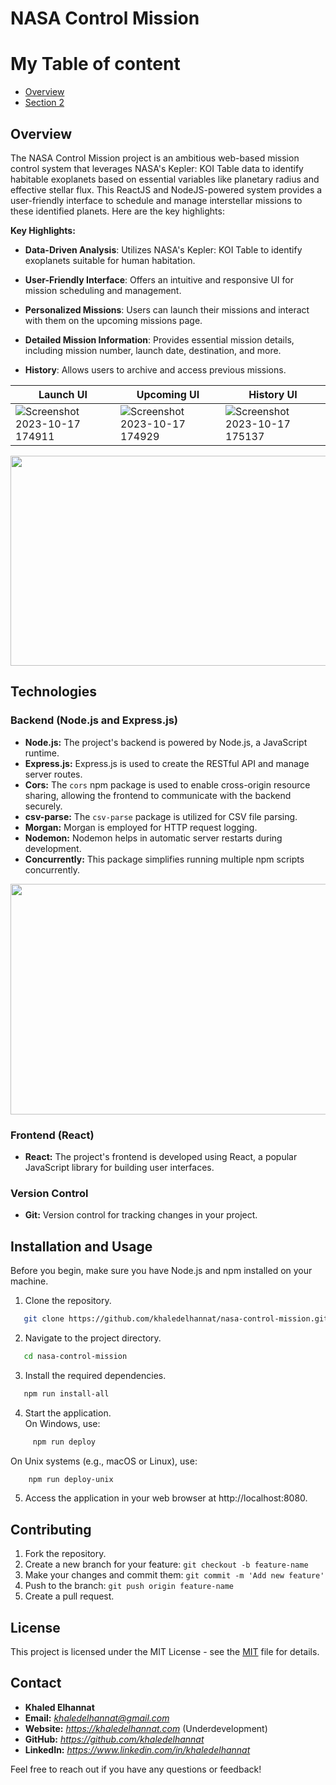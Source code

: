 # NASA Control Mission

# My Table of content
- [Overview](https://github.com/khaledelhannat/nasa-control-mission/edit/main/README.md#overview)
- [Section 2](#id-section2)

## Overview
The NASA Control Mission project is an ambitious web-based mission control system that leverages NASA's Kepler: KOI Table data to identify habitable exoplanets based on essential variables like planetary radius and effective stellar flux. This ReactJS and NodeJS-powered system provides a user-friendly interface to schedule and manage interstellar missions to these identified planets. Here are the key highlights:


**Key Highlights:**
- **Data-Driven Analysis**: Utilizes NASA's Kepler: KOI Table to identify exoplanets suitable for human habitation.

- **User-Friendly Interface**: Offers an intuitive and responsive UI for mission scheduling and management.

- **Personalized Missions**: Users can launch their missions and interact with them on the upcoming missions page.

- **Detailed Mission Information**: Provides essential mission details, including mission number, launch date, destination, and more.

- **History**: Allows users to archive and access previous missions.

|               Launch UI         |          Upcoming UI              |            History UI                |
| ----------------------------------- | ----------------------------------- | ----------------------------------- |
|![Screenshot 2023-10-17 174911](https://github.com/khaledelhannat/nasa-control-mission/assets/76536316/694c854d-5258-411b-b5e7-01a10d1aac75) | ![Screenshot 2023-10-17 174929](https://github.com/khaledelhannat/nasa-control-mission/assets/76536316/e7170f30-0254-4b17-8918-8ef8767714ba) | ![Screenshot 2023-10-17 175137](https://github.com/khaledelhannat/nasa-control-mission/assets/76536316/d20a279d-d856-47c2-8cef-60de4cd26e56) |
<div align="center">
  <img src="https://github.com/khaledelhannat/nasa-control-mission/assets/76536316/0fa781ae-f611-4662-ad7d-8dfac84b2466" width="780" height="336">
</div>

## Technologies

### Backend (Node.js and Express.js)
- **Node.js:** The project's backend is powered by Node.js, a JavaScript runtime.
- **Express.js:** Express.js is used to create the RESTful API and manage server routes.
- **Cors:** The `cors` npm package is used to enable cross-origin resource sharing, allowing the frontend to communicate with the backend securely.
- **csv-parse:** The `csv-parse` package is utilized for CSV file parsing.
- **Morgan:** Morgan is employed for HTTP request logging.
- **Nodemon:** Nodemon helps in automatic server restarts during development.
- **Concurrently:** This package simplifies running multiple npm scripts concurrently.
<div align="center">
  <img src="https://github.com/khaledelhannat/nasa-control-mission/assets/76536316/d535529b-c39d-419c-a972-b2b4240cca1b" width="700" height="369">
</div>

### Frontend (React)
- **React:** The project's frontend is developed using React, a popular JavaScript library for building user interfaces.

### Version Control
- **Git:** Version control for tracking changes in your project.

## Installation and Usage 
Before you begin, make sure you have Node.js and npm installed on your machine.

1. Clone the repository.
```bash
   git clone https://github.com/khaledelhannat/nasa-control-mission.git
```
2. Navigate to the project directory.
```bash
   cd nasa-control-mission
```
3. Install the required dependencies.
```bash
   npm run install-all
```
4. Start the application.<br>
On Windows, use:
```bash
     npm run deploy
```
On Unix systems (e.g., macOS or Linux), use:
```bash
    npm run deploy-unix
```
5. Access the application in your web browser at http://localhost:8080.

## Contributing
1. Fork the repository.
2. Create a new branch for your feature: `git checkout -b feature-name`
3. Make your changes and commit them: `git commit -m 'Add new feature'`
4. Push to the branch: `git push origin feature-name`
5. Create a pull request.

## License
This project is licensed under the MIT License - see the [MIT](https://github.com/khaledelhannat/nasa-control-mission/blob/main/LICENSE) file for details.

## Contact

- **Khaled Elhannat**
- **Email:** *khaledelhannat@gmail.com*
- **Website:** *https://khaledelhannat.com* (Underdevelopment)
- **GitHub:** *https://github.com/khaledelhannat*
- **LinkedIn:** *https://www.linkedin.com/in/khaledelhannat*

Feel free to reach out if you have any questions or feedback!

